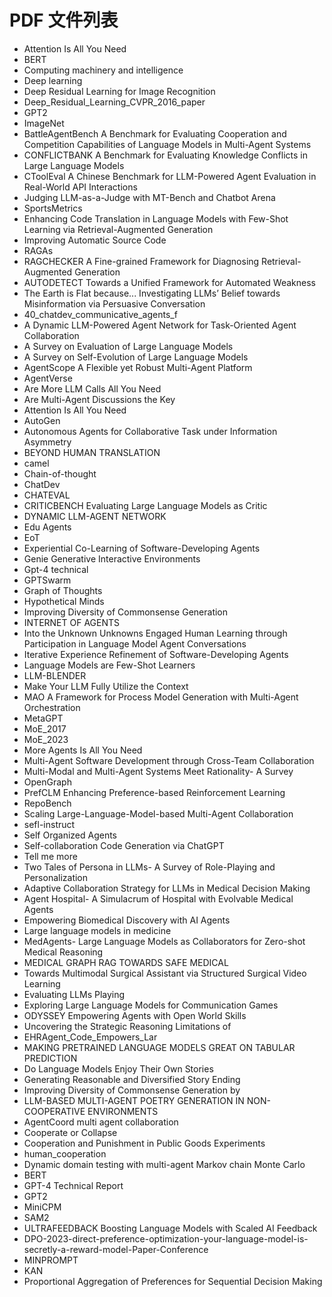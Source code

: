 # PDF 文件列表

- Attention Is All You Need
- BERT
- Computing machinery and intelligence
- Deep learning
- Deep Residual Learning for Image Recognition
- Deep_Residual_Learning_CVPR_2016_paper
- GPT2
- ImageNet
- BattleAgentBench A Benchmark for Evaluating Cooperation and Competition Capabilities of Language Models in Multi-Agent Systems
- CONFLICTBANK A Benchmark for Evaluating Knowledge Conflicts in Large Language Models
- CToolEval A Chinese Benchmark for LLM-Powered Agent Evaluation in Real-World API Interactions
- Judging LLM-as-a-Judge with MT-Bench and Chatbot Arena
- SportsMetrics
- Enhancing Code Translation in Language Models with Few-Shot Learning via Retrieval-Augmented Generation
- Improving Automatic Source Code
- RAGAs
- RAGCHECKER A Fine-grained Framework for Diagnosing Retrieval-Augmented Generation
- AUTODETECT Towards a Unified Framework for Automated Weakness
- The Earth is Flat because... Investigating LLMs’ Belief towards Misinformation via Persuasive Conversation
- 40_chatdev_communicative_agents_f
- A Dynamic LLM-Powered Agent Network for Task-Oriented Agent Collaboration
- A Survey on Evaluation of Large Language Models
- A Survey on Self-Evolution of Large Language Models
- AgentScope A Flexible yet Robust Multi-Agent Platform
- AgentVerse
- Are More LLM Calls All You Need
- Are Multi-Agent Discussions the Key
- Attention Is All You Need
- AutoGen
- Autonomous Agents for Collaborative Task under Information Asymmetry
- BEYOND HUMAN TRANSLATION
- camel
- Chain-of-thought
- ChatDev
- CHATEVAL
- CRITICBENCH Evaluating Large Language Models as Critic
- DYNAMIC LLM-AGENT NETWORK
- Edu Agents
- EoT
- Experiential Co-Learning of Software-Developing Agents
- Genie Generative Interactive Environments
- Gpt-4 technical
- GPTSwarm
- Graph of Thoughts
- Hypothetical Minds
- Improving Diversity of Commonsense Generation
- INTERNET OF AGENTS
- Into the Unknown Unknowns Engaged Human Learning through Participation in Language Model Agent Conversations
- Iterative Experience Refinement of Software-Developing Agents
- Language Models are Few-Shot Learners
- LLM-BLENDER
- Make Your LLM Fully Utilize the Context
- MAO A Framework for Process Model Generation with Multi-Agent Orchestration
- MetaGPT
- MoE_2017
- MoE_2023
- More Agents Is All You Need
- Multi-Agent Software Development through Cross-Team Collaboration
- Multi-Modal and Multi-Agent Systems Meet Rationality- A Survey
- OpenGraph
- PrefCLM Enhancing Preference-based Reinforcement Learning
- RepoBench
- Scaling Large-Language-Model-based Multi-Agent Collaboration 
- sefl-instruct
- Self Organized Agents
- Self-collaboration Code Generation via ChatGPT
- Tell me more
- Two Tales of Persona in LLMs- A Survey of Role-Playing and Personalization
- Adaptive Collaboration Strategy for LLMs in Medical Decision Making
- Agent Hospital- A Simulacrum of Hospital with Evolvable Medical Agents
- Empowering Biomedical Discovery with AI Agents
- Large language models in medicine
- MedAgents- Large Language Models as Collaborators for Zero-shot Medical Reasoning
- MEDICAL GRAPH RAG TOWARDS SAFE MEDICAL
- Towards Multimodal Surgical Assistant via Structured Surgical Video Learning
- Evaluating LLMs Playing
- Exploring Large Language Models for Communication Games
- ODYSSEY Empowering Agents with Open World Skills
- Uncovering the Strategic Reasoning Limitations of
- EHRAgent_Code_Empowers_Lar
- MAKING PRETRAINED LANGUAGE MODELS GREAT ON TABULAR PREDICTION
- Do Language Models Enjoy Their Own Stories
- Generating Reasonable and Diversified Story Ending
- Improving Diversity of Commonsense Generation by
- LLM-BASED MULTI-AGENT POETRY GENERATION IN NON-COOPERATIVE ENVIRONMENTS
- AgentCoord multi agent collaboration
- Cooperate or Collapse
- Cooperation and Punishment in Public Goods Experiments
- human_cooperation
- Dynamic domain testing with multi-agent Markov chain Monte Carlo
- BERT
- GPT-4 Technical Report
- GPT2
- MiniCPM
- SAM2
- ULTRAFEEDBACK Boosting Language Models with Scaled AI Feedback
- DPO-2023-direct-preference-optimization-your-language-model-is-secretly-a-reward-model-Paper-Conference
- MINPROMPT
- KAN
- Proportional Aggregation of Preferences for Sequential Decision Making
